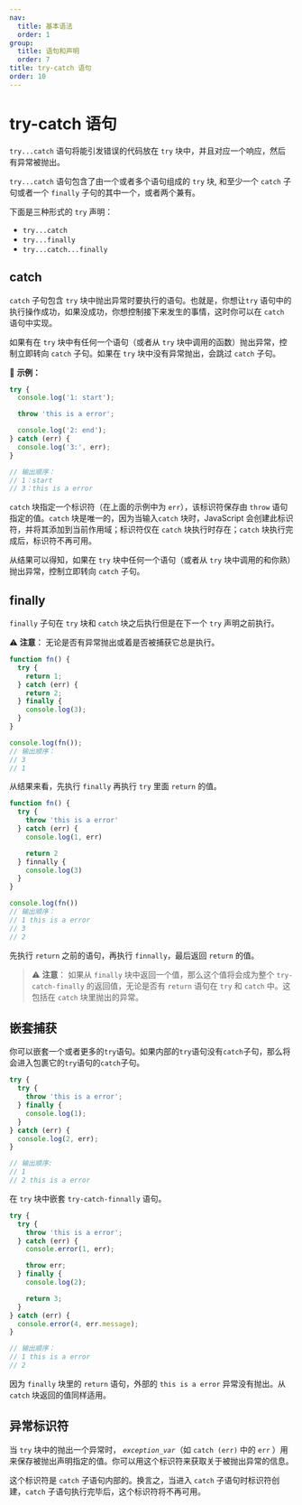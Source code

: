 ```yaml
---
nav:
  title: 基本语法
  order: 1
group:
  title: 语句和声明
  order: 7
title: try-catch 语句
order: 10
---
```


# try-catch 语句

`try...catch` 语句将能引发错误的代码放在 `try` 块中，并且对应一个响应，然后有异常被抛出。

`try...catch` 语句包含了由一个或者多个语句组成的 `try` 块, 和至少一个 `catch` 子句或者一个 `finally` 子句的其中一个，或者两个兼有。

下面是三种形式的 `try` 声明：

- `try...catch`
- `try...finally`
- `try...catch...finally`

## catch

`catch` 子句包含 `try` 块中抛出异常时要执行的语句。也就是，你想让`try` 语句中的执行操作成功，如果没成功，你想控制接下来发生的事情，这时你可以在 `catch` 语句中实现。

如果有在 `try` 块中有任何一个语句（或者从 `try` 块中调用的函数）抛出异常，控制立即转向 `catch` 子句。如果在 `try` 块中没有异常抛出，会跳过 `catch` 子句。

🌰 **示例：**

```js
try {
  console.log('1: start');

  throw 'this is a error';

  console.log('2: end');
} catch (err) {
  console.log('3:', err);
}

// 输出顺序：
// 1：start
// 3：this is a error
```

`catch` 块指定一个标识符（在上面的示例中为 `err`），该标识符保存由 `throw` 语句指定的值。`catch` 块是唯一的，因为当输入`catch` 块时，JavaScript 会创建此标识符，并将其添加到当前作用域；标识符仅在 `catch` 块执行时存在；`catch` 块执行完成后，标识符不再可用。

从结果可以得知，如果在 `try` 块中任何一个语句（或者从 `try` 块中调用的和你熟）抛出异常，控制立即转向 `catch` 子句。

## finally

`finally` 子句在 `try` 块和 `catch` 块之后执行但是在下一个 `try` 声明之前执行。

⚠️ **注意**： 无论是否有异常抛出或着是否被捕获它总是执行。

```js
function fn() {
  try {
    return 1;
  } catch (err) {
    return 2;
  } finally {
    console.log(3);
  }
}

console.log(fn());
// 输出顺序：
// 3
// 1
```

从结果来看，先执行 `finally` 再执行 `try` 里面 `return` 的值。

```js
function fn() {
  try {
    throw 'this is a error'
  } catch (err) {
    console.log(1, err)

    return 2
  } finnally {
    console.log(3)
  }
}

console.log(fn())
// 输出顺序：
// 1 this is a error
// 3
// 2
```

先执行 `return` 之前的语句，再执行 `finnally`，最后返回 `return` 的值。

> ⚠️ **注意**： 如果从 `finally` 块中返回一个值，那么这个值将会成为整个 `try-catch-finally` 的返回值，无论是否有 `return` 语句在 `try` 和 `catch` 中。这包括在 `catch` 块里抛出的异常。

## 嵌套捕获

你可以嵌套一个或者更多的`try`语句。如果内部的`try`语句没有`catch`子句，那么将会进入包裹它的`try`语句的`catch`子句。

```js
try {
  try {
    throw 'this is a error';
  } finally {
    console.log(1);
  }
} catch (err) {
  console.log(2, err);
}

// 输出顺序:
// 1
// 2 this is a error
```

在 `try` 块中嵌套 `try-catch-finnally` 语句。

```js
try {
  try {
    throw 'this is a error';
  } catch (err) {
    console.error(1, err);

    throw err;
  } finally {
    console.log(2);

    return 3;
  }
} catch (err) {
  console.error(4, err.message);
}

// 输出顺序：
// 1 this is a error
// 2
```

因为 `finally` 块里的 `return` 语句，外部的 `this is a error` 异常没有抛出。从 `catch` 块返回的值同样适用。

## 异常标识符

当 `try` 块中的抛出一个异常时， _`exception_var`_（如 `catch (err)` 中的 `err` ）用来保存被抛出声明指定的值。你可以用这个标识符来获取关于被抛出异常的信息。

这个标识符是 `catch` 子语句内部的。换言之，当进入 `catch` 子语句时标识符创建，`catch` 子语句执行完毕后，这个标识符将不再可用。
